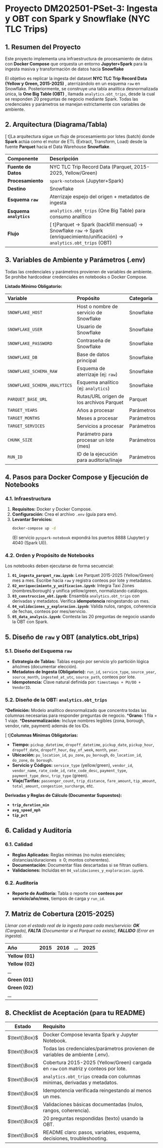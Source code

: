 # Proyecto DM202501-PSet-3: Ingesta y OBT con Spark y Snowflake (NYC TLC Trips)

## 1. Resumen del Proyecto

Este proyecto implementa una infraestructura de procesamiento de datos con **Docker Compose** que orquesta un entorno **Jupyter+Spark** para la ingesta masiva y transformación de datos hacia **Snowflake**

El objetivo es replicar la ingesta del dataset **NYC TLC Trip Record Data (Yellow y Green, 2015-2025)** , aterrizándolo en un esquema `raw` en Snowflake. Posteriormente, se construye una tabla analítica desnormalizada única, la **One Big Table (OBT)** , llamada `analytics.obt_trips`, desde la cual se responden 20 preguntas de negocio mediante Spark. Todas las credenciales y parámetros se manejan estrictamente con variables de ambiente.

## 2. Arquitectura (Diagrama/Tabla)

[ t]La arquitectura sigue un flujo de procesamiento por lotes (batch) donde **Spark** actúa como el motor de ETL (Extract, Transform, Load) desde la fuente **Parquet** hacia el Data Warehouse **Snowflake**.

| Componente | Descripción |
| :--- | :--- |
| **Fuente de Datos** | NYC TLC Trip Record Data (Parquet, 2015-2025, Yellow/Green) |
| **Procesamiento** | `spark-notebook` (Jupyter+Spark)|
| **Destino** | Snowflake |
| **Esquema `raw`** | Aterrizaje espejo del origen + metadatos de ingesta  |
| **Esquema `analytics`** |`analytics.obt_trips` (One Big Table) para consumo analítico |
| **Flujo** | [ t]Parquet → Spark (backfill mensual) → Snowflake `raw` → Spark (enriquecimiento/unificación) → `analytics.obt_trips` (OBT)|

## 3. Variables de Ambiente y Parámetros (.env)

Todas las credenciales y parámetros provienen de variables de ambiente. Se prohíbe hardcodear credenciales en notebooks o Docker Compose.

**Listado Mínimo Obligatorio:** 

| Variable | Propósito | Categoría |
| :--- | :--- | :--- |
| `SNOWFLAKE_HOST` | Host o nombre de servicio de Snowflake | Snowflake |
| `SNOWFLAKE_USER` | Usuario de Snowflake | Snowflake |
| `SNOWFLAKE_PASSWORD` | Contraseña de Snowflake  | Snowflake |
| `SNOWFLAKE_DB` | Base de datos principal | Snowflake |
| `SNOWFLAKE_SCHEMA_RAW` | Esquema de aterrizaje (ej: `raw`)  | Snowflake |
| `SNOWFLAKE_SCHEMA_ANALYTICS` | Esquema analítico (ej: `analytics`)  | Snowflake |
| `PARQUET_BASE_URL` | Rutas/URL origen de los archivos Parquet | Parquet |
| `TARGET_YEARS` | Años a procesar | Parámetros |
| `TARGET_MONTHS` | Meses a procesar | Parámetros |
| `TARGET_SERVICES` | Servicios a procesar | Parámetros |
| `CHUNK_SIZE` | Parámetro para procesar un lote (mes) | Parámetros |
| `RUN_ID` | ID de la ejecución para auditoría/linaje  | Parámetros |

## 4. Pasos para Docker Compose y Ejecución de Notebooks

### 4.1. Infraestructura
1.  **Requisitos:** Docker y Docker Compose.
2.  **Configuración:** Crea el archivo `.env` (guía para env).
3.  **Levantar Servicios:**
    ```bash
    docker-compose up -d
    ```
    (El servicio `pyspark-notebook` expondrá los puertos 8888 (Jupyter) y 4040 (Spark UI)).

### 4.2. Orden y Propósito de Notebooks 
Los notebooks deben ejecutarse de forma secuencial:

1.  **`01_ingesta_parquet_raw.ipynb`**: Lee Parquet 2015-2025 (Yellow/Green) mes a mes. Escribe hacia `raw` y registra conteos por lote y metadatos.
2.  **`02_enriquecimiento_y_unificacion.ipynb`**: Integra Taxi Zones (nombres/borough) y unifica yellow/green, normalizando catálogos.
3.  **`03_construccion_obt.ipynb`**: Ensambla `analytics.obt_trips` con derivadas y metadatos. Verifica **idempotencia** reingestando un mes.
4.  **`04_validaciones_y_exploracion.ipynb`**: Valida nulos, rangos, coherencia de fechas, conteos por mes/servicio.
5.  **`05_data_analysis.ipynb`**: Contesta las 20 preguntas de negocio usando la OBT con Spark.

## 5. Diseño de `raw` y OBT (analytics.obt_trips) 

### 5.1. Diseño del Esquema `raw`
* **Estrategia de Tablas:** Tablas espejo por servicio y/o partición lógica año/mes (documentar elección).
* **Metadatos de Ingesta (Obligatorio):** `run_id`, `service_type`, `source_year`, `source_month`, `ingested_at_utc`, `source_path`, conteos por lote.
* **Idempotencia:** Clave natural definida por: `timestamps + PU/DO + VendorID`.

### 5.2. Diseño de la OBT: `analytics.obt_trips`
***Definición:** Modelo analítico desnormalizado que concentra todas las columnas necesarias para responder preguntas de negocio.
***Grano:** 1 fila = 1 viaje.
***Desnormalización:** Incluye nombres legibles (zona, borough, vendor, rate, payment) además de los IDs.

[ t]**Columnas Mínimas Obligatorias:** 
* **Tiempo:** `pickup_datetime`, `dropoff_datetime`, `pickup_date`, `pickup_hour`, `dropoff_date`, `dropoff_hour`, `day_of_week`, `month`, `year`.
* **Ubicación:** `pu_location_id`, `pu_zone`, `pu_borough`, `do_location_id`, `do_zone`, `do_borough`.
* **Servicio y Códigos:** `service_type` (yellow/green), `vendor_id`, `vendor_name`, `rate_code_id`, `rate_code_desc`, `payment_type`, `payment_type_desc`, `trip_type` (green).
* **Viaje/Tarifas:** `passenger_count`, `trip_distance`, `fare_amount`, `tip_amount`, `total_amount`, `congestion_surcharge`, etc.

**Derivadas y Reglas de Cálculo (Documentar Supuestos):** 
* **`trip_duration_min`**
* **`avg_speed_mph`**
* **`tip_pct`**

## 6. Calidad y Auditoría 

### 6.1. Calidad
* **Reglas Aplicadas:** Reglas mínimas (no nulos esenciales; distancias/duraciones $\ge0$; montos coherentes).
* **Documentación:** Documentar filas descartadas si se filtran outliers.
* **Validaciones:** Incluidas en `04_validaciones_y_exploracion.ipynb`.

### 6.2. Auditoría
* **Reporte de Auditoría:** Tabla o reporte con **conteos por servicio/año/mes**, tiempos de carga y `run_id`.

## 7. Matriz de Cobertura (2015-2025) 

*Llenar con el estado real de la ingesta para cada mes/servicio: **OK** (Cargado), **FALTA** (Documentar si el Parquet no existe), **FALLIDO** (Error en ingesta).*

| Año | 2015 | 2016 | ... | 2025 |
| :--- | :--- | :--- | :--- | :--- |
| **Yellow (01)** | | | | |
| **Yellow (02)** | | | | |
| **...** | | | | |
| **Green (01)** | | | | |
| **Green (02)** | | | | |
| **...** | | | | |

## 8. Checklist de Aceptación (para tu README) 

| Estado | Requisito |
| :---: | :--- |
| $\text{\Box}$ | Docker Compose levanta Spark y Jupyter Notebook. |
| $\text{\Box}$ | Todas las credenciales/parámetros provienen de variables de ambiente (.env). |
| $\text{\Box}$ | Cobertura 2015-2025 (Yellow/Green) cargada en `raw` con matriz y conteos por lote. |
| $\text{\Box}$ | `analytics.obt_trips` creada con columnas mínimas, derivadas y metadatos. |
| $\text{\Box}$ | Idempotencia verificada reingestando al menos un mes. |
| $\text{\Box}$ | Validaciones básicas documentadas (nulos, rangos, coherencia). |
| $\text{\Box}$ | 20 preguntas respondidas (texto) usando la OBT. |
| $\text{\Box}$ | README claro: pasos, variables, esquema, decisiones, troubleshooting. |